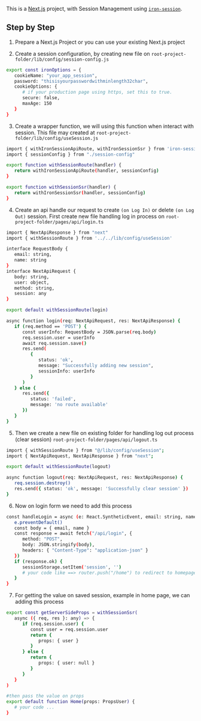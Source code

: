 This is a [Next.js](https://nextjs.org/) project, with Session Management using [`iron-session`](https://github.com/vvo/iron-session).

## Step by Step

1. Prepare a Next.js Project or you can use your existing Next.js project

2. Create a session configuration, by creating new file on `root-project-folder/lib/config/session-config.js`
```bash
export const ironOptions = {
   cookieName: "your_app_session",
   password: "thisisyourpasswordwithminlength32char",
   cookieOptions: {
      # if your production page using https, set this to true.
      secure: false,
      maxAge: 150
   }
}
```

3. Create a wrapper function, we will using this function when interact with session. This file may created at `root-project-folder/lib/config/useSession.js`

```bash
import { withIronSessionApiRoute, withIronSessionSsr } from 'iron-session/next'
import { sessionConfig } from "./session-config"

export function withSessionRoute(handler) {
   return withIronSessionApiRoute(handler, sessionConfig)
}

export function withSessionSsr(handler) {
   return withIronSessionSsr(handler, sessionConfig)
}
```

4. Create an api handle our request to create `(on Log In)`  or delete `(on Log Out)` session. First create new file handling log in process on `root-project-folder/pages/api/login.ts`
```bash
import { NextApiResponse } from "next"
import { withSessionRoute } from '../../lib/config/useSession'

interface RequestBody {
   email: string,
   name: string
}
interface NextApiRequest {
   body: string,
   user: object,
   method: string,
   session: any
}

export default withSessionRoute(login)

async function login(req: NextApiRequest, res: NextApiResponse) {
   if (req.method == 'POST') {
      const userInfo: RequestBody = JSON.parse(req.body)
      req.session.user = userInfo
      await req.session.save()
      res.send(
         {
            status: 'ok',
            message: "Successfully adding new session",
            sessionInfo: userInfo
         }
      )
   } else {
      res.send({
         status: 'failed',
         message: 'no route available'
      })
   }
}
```

5. Then we create a new file on existing folder for handling log out process (clear session) `root-project-folder/pages/api/logout.ts`
```bash
import { withSessionRoute } from "@/lib/config/useSession";
import { NextApiRequest, NextApiResponse } from "next";

export default withSessionRoute(logout)

async function logout(req: NextApiRequest, res: NextApiResponse) {
   req.session.destroy()
   res.send({ status: 'ok', message: 'Successfully clear session' })
}
```

6. Now on login form we need to add this process 
```bash
const handleLogin = async (e: React.SyntheticEvent, email: string, name: string) => {
   e.preventDefault()
   const body = { email, name }
   const response = await fetch("/api/login", {
      method: "POST",
      body: JSON.stringify(body),
      headers: { "Content-Type": "application-json" }
   })
   if (response.ok) {
      sessionStorage.setItem('session', '')
      # your code like ==> router.push("/home") to redirect to homepage
   }
}
```

7. For getting the value on saved session, example in home page, we can adding this process 
```bash
export const getServerSideProps = withSessionSsr(
   async ({ req, res }: any) => {
      if (req.session.user) {
         const user = req.session.user
         return {
            props: { user }
         }
      } else {
         return {
            props: { user: null }
         }
      }
   }
)

#then pass the value on props
export default function Home(props: PropsUser) {
   # your code ...
}
```